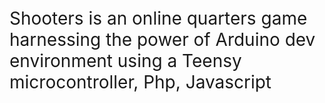 <p style="font-size:28px;">Shooters is an online quarters game harnessing the power of Arduino dev environment using a Teensy microcontroller, Php, Javascript</p>
